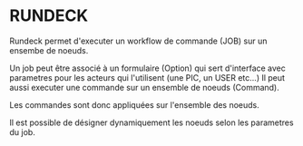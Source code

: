 RUNDECK
=======



Rundeck permet d'executer un workflow de commande (JOB) sur un ensembe de noeuds.

Un job peut être associé à un formulaire (Option) qui sert d'interface avec parametres pour les acteurs qui l'utilisent (une PIC, un USER etc...)
Il  peut aussi executer une commande sur un ensemble de noeuds (Command).

Les commandes sont donc appliquées sur l'ensemble des noeuds.


Il est possible de désigner dynamiquement les noeuds selon les parametres du job.